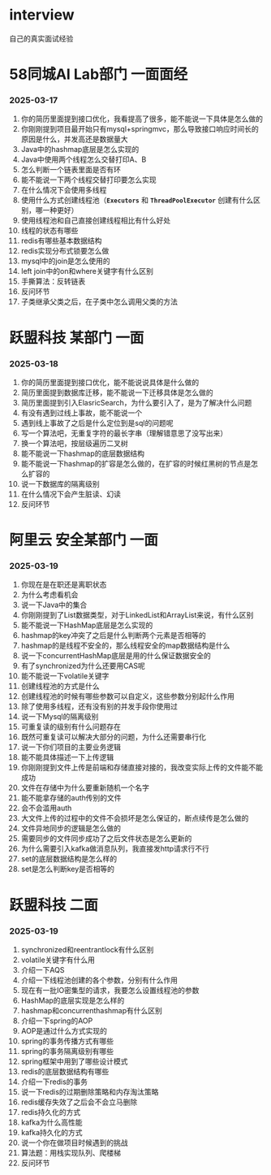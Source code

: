 # interview
自己的真实面试经验

# 58同城AI Lab部门 一面面经
### 2025-03-17
1. 你的简历里面提到接口优化，我看提高了很多，能不能说一下具体是怎么做的
2. 你刚刚提到项目最开始只有mysql+springmvc，那么导致接口响应时间长的原因是什么，并发高还是数据量大
3. Java中的hashmap底层是怎么实现的
4. Java中使用两个线程怎么交替打印A、B
5. 怎么判断一个链表里面是否有环
6. 能不能说一下两个线程交替打印要怎么实现
7. 在什么情况下会使用多线程
8. 使用什么方式创建线程池（**`Executors`** 和 **`ThreadPoolExecutor`** 创建有什么区别，哪一种更好）
9. 使用线程池和自己直接创建线程相比有什么好处
10. 线程的状态有哪些
11. redis有哪些基本数据结构
12. redis实现分布式锁要怎么做
13. mysql中的join是怎么使用的
14. left join中的on和where关键字有什么区别
15. 手撕算法：反转链表
16. 反问环节
17. 子类继承父类之后，在子类中怎么调用父类的方法


# 跃盟科技 某部门 一面
### 2025-03-18
1. 你的简历里面提到接口优化，能不能说说具体是什么做的
2. 简历里面提到数据库迁移，能不能说一下迁移具体是怎么做的
3. 简历里面提到引入ElasricSearch，为什么要引入了，是为了解决什么问题
4. 有没有遇到过线上事故，能不能说一个
5. 遇到线上事故了之后是什么定位到是sql的问题呢
6. 写一个算法吧，无重复字符的最长字串（理解错意思了没写出来）
7. 换一个算法吧，按层级遍历二叉树
8. 能不能说一下hashmap的底层数据结构
9. 能不能说一下hashmap的扩容是怎么做的，在扩容的时候红黑树的节点是怎么扩容的
10. 说一下数据库的隔离级别
11. 在什么情况下会产生脏读、幻读
12. 反问环节

# 阿里云 安全某部门 一面
### 2025-03-19
1. 你现在是在职还是离职状态
2. 为什么考虑看机会
3. 说一下Java中的集合
4. 你刚刚提到了List数据类型，对于LinkedList和ArrayList来说，有什么区别
5. 能不能说一下HashMap底层是怎么实现的
6. hashmap的key冲突了之后是什么判断两个元素是否相等的
7. hashmap的是线程不安全的，那么线程安全的map数据结构是什么
8. 说一下concurrentHashMap底层是用的什么保证数据安全的
9. 有了synchronized为什么还要用CAS呢
10. 能不能说一下volatile关键字
11. 创建线程池的方式是什么
12. 创建线程池的时候有哪些参数可以自定义，这些参数分别起什么作用
13. 除了使用多线程，还有没有别的并发手段你使用过
14. 说一下Mysql的隔离级别
15. 可重复读的级别有什么问题存在
16. 既然可重复读可以解决大部分的问题，为什么还需要串行化
17. 说一下你们项目的主要业务逻辑
18. 能不能具体描述一下上传逻辑
19. 你刚刚提到文件上传是前端和存储直接对接的，我改变实际上传的文件能不能成功
20. 文件在存储中为什么要重新随机一个名字
21. 能不能拿存储的auth传别的文件
22. 会不会滥用auth
23. 大文件上传的过程中的文件不会损坏是怎么保证的，断点续传是怎么做的
24. 文件异地同步的逻辑是怎么做的
25. 需要同步的文件同步成功了之后文件状态是怎么更新的
26. 为什么需要引入kafka做消息队列，我直接发http请求行不行
27. set的底层数据结构是怎么样的
28. set是怎么判断key是否相等的

# 跃盟科技 二面
### 2025-03-19
1. synchronized和reentrantlock有什么区别
2. volatile关键字有什么用
3. 介绍一下AQS
4. 介绍一下线程池创建的各个参数，分别有什么作用
5. 现在有一批IO密集型的请求，我要怎么设置线程池的参数
6. HashMap的底层实现是怎么样的
7. hashmap和concurrenthashmap有什么区别
8. 介绍一下spring的AOP
9. AOP是通过什么方式实现的
10. spring的事务传播方式有哪些
11. spring的事务隔离级别有哪些
12. spring框架中用到了哪些设计模式
13. redis的底层数据结构有哪些
14. 介绍一下redis的事务
15. 说一下redis的过期删除策略和内存淘汰策略
16. redis缓存失效了之后会不会立马删除
17. redis持久化的方式
18. kafka为什么高性能
19. kafka持久化的方式
20. 说一个你在做项目时候遇到的挑战
21. 算法题：用栈实现队列、爬楼梯
22. 反问环节
